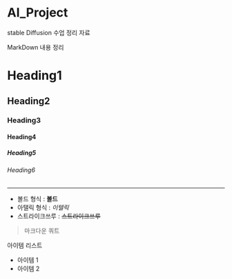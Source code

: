 # AI_Project
stable Diffusion 수업 정리 자료

MarkDown 내용 정리

<!-- Heading -->

# Heading1
## Heading2
### Heading3
#### Heading4
##### Heading5
###### Heading6

<!-- Line -->

---

<!-- Text attributes -->

+ 볼드 형식 : **볼드**
+ 아탤릭 형식 : *이텔릭*
+ 스트라이크쓰루 : ~~스트라이크쓰루~~

<!-- Quote -->
> 마크다운 쿼트

<!-- Bullet List -->
아이템 리스트
* 아이템 1
* 아이템 2
